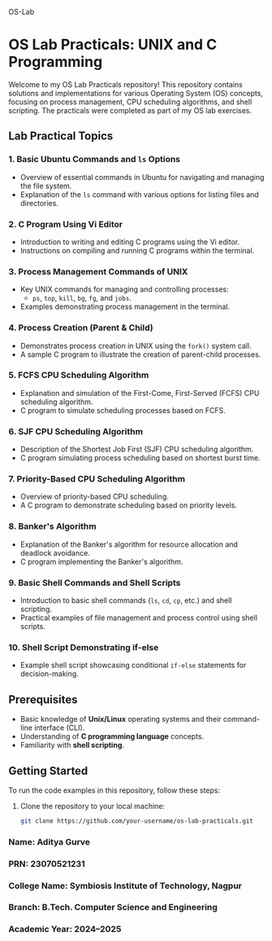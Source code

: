  OS-Lab
# OS Lab Practicals: UNIX and C Programming

Welcome to my OS Lab Practicals repository! This repository contains solutions and implementations for various Operating System (OS) concepts, focusing on process management, CPU scheduling algorithms, and shell scripting. The practicals were completed as part of my OS lab exercises.

## Lab Practical Topics

### 1. **Basic Ubuntu Commands and `ls` Options**
   - Overview of essential commands in Ubuntu for navigating and managing the file system.
   - Explanation of the `ls` command with various options for listing files and directories.

### 2. **C Program Using Vi Editor**
   - Introduction to writing and editing C programs using the Vi editor.
   - Instructions on compiling and running C programs within the terminal.

### 3. **Process Management Commands of UNIX**
   - Key UNIX commands for managing and controlling processes:
     - `ps`, `top`, `kill`, `bg`, `fg`, and `jobs`.
   - Examples demonstrating process management in the terminal.

### 4. **Process Creation (Parent & Child)**
   - Demonstrates process creation in UNIX using the `fork()` system call.
   - A sample C program to illustrate the creation of parent-child processes.

### 5. **FCFS CPU Scheduling Algorithm**
   - Explanation and simulation of the First-Come, First-Served (FCFS) CPU scheduling algorithm.
   - C program to simulate scheduling processes based on FCFS.

### 6. **SJF CPU Scheduling Algorithm**
   - Description of the Shortest Job First (SJF) CPU scheduling algorithm.
   - C program simulating process scheduling based on shortest burst time.

### 7. **Priority-Based CPU Scheduling Algorithm**
   - Overview of priority-based CPU scheduling.
   - A C program to demonstrate scheduling based on priority levels.

### 8. **Banker's Algorithm**
   - Explanation of the Banker's algorithm for resource allocation and deadlock avoidance.
   - C program implementing the Banker's algorithm.

### 9. **Basic Shell Commands and Shell Scripts**
   - Introduction to basic shell commands (`ls`, `cd`, `cp`, etc.) and shell scripting.
   - Practical examples of file management and process control using shell scripts.

### 10. **Shell Script Demonstrating if-else**
   - Example shell script showcasing conditional `if-else` statements for decision-making.

## Prerequisites

- Basic knowledge of **Unix/Linux** operating systems and their command-line interface (CLI).
- Understanding of **C programming language** concepts.
- Familiarity with **shell scripting**.

## Getting Started

To run the code examples in this repository, follow these steps:

1. Clone the repository to your local machine:
   ```bash
   git clone https://github.com/your-username/os-lab-practicals.git


### Name: Aditya Gurve
### PRN: 23070521231
### College Name: Symbiosis Institute of Technology, Nagpur
### Branch: B.Tech. Computer Science and Engineering
### Academic Year: 2024–2025
